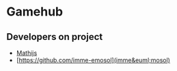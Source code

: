 # Gamehub

## Developers on project

* [Mathijs](http://git.io/duck)
* [https://github.com/imme-emosol](imme&euml;mosol)
